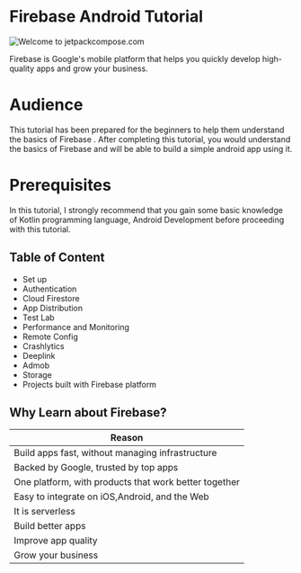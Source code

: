 # Firebase Android Tutorial

![Welcome to jetpackcompose.com](https://miro.medium.com/max/1400/1*SFFbo8lkNxVQcmLrLDVRNw.png)

Firebase is Google's mobile platform that helps you quickly develop high-quality apps and grow your business.

# Audience

This tutorial has been prepared for the beginners to help them understand the basics of Firebase . After completing this tutorial, you would understand the basics of Firebase  and will be able to build a simple android app using it.

# Prerequisites

In this tutorial, I strongly recommend that you gain some basic knowledge of Kotlin programming language, Android Development before proceeding with this tutorial.

## Table of Content

- Set up
- Authentication
- Cloud Firestore
- App Distribution
- Test Lab
- Performance and Monitoring
- Remote Config
- Crashlytics
- Deeplink
- Admob
- Storage
- Projects built with Firebase platform

## Why Learn about Firebase?

| Reason |
| ------ |
| Build apps fast, without managing infrastructure | 
| Backed by Google, trusted by top apps| 
| One platform, with products that work better together| 
| Easy to integrate on iOS,Android, and the Web| 
| It is serverless| 
| Build better apps|  
| Improve app quality|
| Grow your business|


